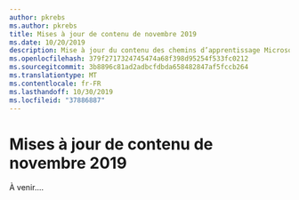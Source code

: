 ```yaml
---
author: pkrebs
ms.author: pkrebs
title: Mises à jour de contenu de novembre 2019
ms.date: 10/20/2019
description: Mise à jour du contenu des chemins d’apprentissage Microsoft 365
ms.openlocfilehash: 379f2717324745474a68f398d95254f533fc0212
ms.sourcegitcommit: 3b8896c81ad2adbcfdbda658482847af5fccb264
ms.translationtype: MT
ms.contentlocale: fr-FR
ms.lasthandoff: 10/30/2019
ms.locfileid: "37886887"
---
```

# <a name="november-2019-content-updates"></a>Mises à jour de contenu de novembre 2019
À venir.... 
